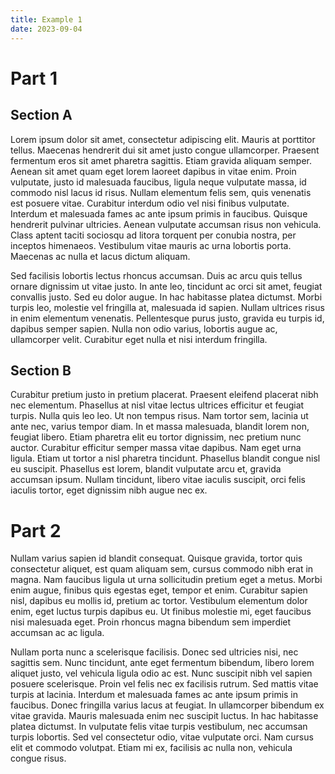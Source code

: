 ```yaml
---
title: Example 1
date: 2023-09-04
---
```




# Part 1

## Section A 

Lorem ipsum dolor sit amet, consectetur adipiscing elit. Mauris at porttitor tellus. Maecenas hendrerit dui sit amet justo congue ullamcorper. Praesent fermentum eros sit amet pharetra sagittis. Etiam gravida aliquam semper. Aenean sit amet quam eget lorem laoreet dapibus in vitae enim. Proin vulputate, justo id malesuada faucibus, ligula neque vulputate massa, id commodo nisl lacus id risus. Nullam elementum felis sem, quis venenatis est posuere vitae. Curabitur interdum odio vel nisi finibus vulputate. Interdum et malesuada fames ac ante ipsum primis in faucibus. Quisque hendrerit pulvinar ultricies. Aenean vulputate accumsan risus non vehicula. Class aptent taciti sociosqu ad litora torquent per conubia nostra, per inceptos himenaeos. Vestibulum vitae mauris ac urna lobortis porta. Maecenas ac nulla et lacus dictum aliquam.

Sed facilisis lobortis lectus rhoncus accumsan. Duis ac arcu quis tellus ornare dignissim ut vitae justo. In ante leo, tincidunt ac orci sit amet, feugiat convallis justo. Sed eu dolor augue. In hac habitasse platea dictumst. Morbi turpis leo, molestie vel fringilla at, malesuada id sapien. Nullam ultrices risus in enim elementum venenatis. Pellentesque purus justo, gravida eu turpis id, dapibus semper sapien. Nulla non odio varius, lobortis augue ac, ullamcorper velit. Curabitur eget nulla et nisi interdum fringilla.

## Section B

Curabitur pretium justo in pretium placerat. Praesent eleifend placerat nibh nec elementum. Phasellus at nisl vitae lectus ultrices efficitur et feugiat turpis. Nulla quis leo leo. Ut non tempus risus. Nam tortor sem, lacinia ut ante nec, varius tempor diam. In et massa malesuada, blandit lorem non, feugiat libero. Etiam pharetra elit eu tortor dignissim, nec pretium nunc auctor. Curabitur efficitur semper massa vitae dapibus. Nam eget urna ligula. Etiam ut tortor a nisl pharetra tincidunt. Phasellus blandit congue nisl eu suscipit. Phasellus est lorem, blandit vulputate arcu et, gravida accumsan ipsum. Nullam tincidunt, libero vitae iaculis suscipit, orci felis iaculis tortor, eget dignissim nibh augue nec ex.


# Part 2

Nullam varius sapien id blandit consequat. Quisque gravida, tortor quis consectetur aliquet, est quam aliquam sem, cursus commodo nibh erat in magna. Nam faucibus ligula ut urna sollicitudin pretium eget a metus. Morbi enim augue, finibus quis egestas eget, tempor et enim. Curabitur sapien nisl, dapibus eu mollis id, pretium ac tortor. Vestibulum elementum dolor enim, eget luctus turpis dapibus eu. Ut finibus molestie mi, eget faucibus nisi malesuada eget. Proin rhoncus magna bibendum sem imperdiet accumsan ac ac ligula.

Nullam porta nunc a scelerisque facilisis. Donec sed ultricies nisi, nec sagittis sem. Nunc tincidunt, ante eget fermentum bibendum, libero lorem aliquet justo, vel vehicula ligula odio ac est. Nunc suscipit nibh vel sapien posuere scelerisque. Proin vel felis nec ex facilisis rutrum. Sed mattis vitae turpis at lacinia. Interdum et malesuada fames ac ante ipsum primis in faucibus. Donec fringilla varius lacus at feugiat. In ullamcorper bibendum ex vitae gravida. Mauris malesuada enim nec suscipit luctus. In hac habitasse platea dictumst. In vulputate felis vitae turpis vestibulum, nec accumsan turpis lobortis. Sed vel consectetur odio, vitae vulputate orci. Nam cursus elit et commodo volutpat. Etiam mi ex, facilisis ac nulla non, vehicula congue risus. 
